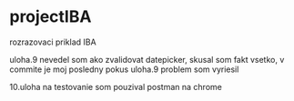 # projectIBA
rozrazovaci priklad IBA

uloha.9 nevedel som ako zvalidovat datepicker, skusal som fakt vsetko, v commite je moj posledny pokus
uloha.9 problem som vyriesil

10.uloha na testovanie som pouzival postman na chrome

